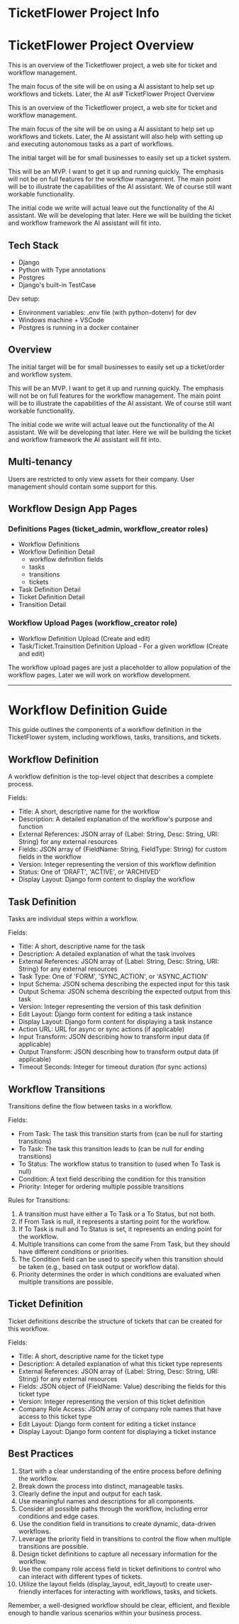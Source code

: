 TicketFlower Project Info
=========================

# TicketFlower Project Overview

This is an overview of the Ticketflower project, a web site for ticket and workflow management.

The main focus of the site will be on using a AI assistant to help set up
workflows and tickets. Later, the AI as# TicketFlower Project Overview

This is an overview of the Ticketflower project, a web site for ticket and workflow management.

The main focus of the site will be on using a AI assistant to help set up
workflows and tickets. Later, the AI assistant will also help with setting up and executing autonomous tasks as a part of workflows.

The initial target will be for small businesses to easily set up a ticket system.

This will be an MVP. I want to get it up and running quickly. The emphasis will not be on full features for the workflow management. The
main point will be to illustrate the capabilities of the AI assistant. We of course still want workable functionality.

The initial code we write will actual leave out the functionality of the AI assistant. We will be developing that later. Here we will be
building the ticket and workflow framework the AI assistant will fit into.

## Tech Stack

- Django
- Python with Type annotations
- Postgres
- Django's built-in TestCase

Dev setup:

- Environment variables: .env file (with python-dotenv) for dev
- Windows machine + VSCode
- Postgres is running in a docker container


## Overview

The initial target will be for small businesses to easily set up a ticket/order and workflow system.

This will be an MVP. I want to get it up and running quickly. The emphasis will not be on full features for the workflow management. The
main point will be to illustrate the capabilities of the AI assistant. We of course still want workable functionality.

The initial code we write will actual leave out the functionality of the AI assistant. We will be developing that later. Here we will be
building the ticket and workflow framework the AI assistant will fit into.

## Multi-tenancy

Users are restricted to only view assets for their company. User management should contain some support for this.

## Workflow Design App Pages

### Definitions Pages (ticket_admin, workflow_creator roles)

- Workflow Definitions
- Workflow Definition Detail
    - workflow definition fields
    - tasks
    - transitions
    - tickets
- Task Definition Detail
- Ticket Definition Detail
- Transition Detail


### Workflow Upload Pages (workflow_creator role)

- Workflow Definition Upload (Create and edit)
- Task/Ticket.Trainsition Definition Upload - For a given workflow (Create and edit)

The workflow upload pages are just a placeholder to allow population of the workflow pages. Later we will work on workflow development.

---

# Workflow Definition Guide

This guide outlines the components of a workflow definition in the TicketFlower system, including workflows, tasks, transitions, and tickets.

## Workflow Definition

A workflow definition is the top-level object that describes a complete process.

Fields:
- Title: A short, descriptive name for the workflow
- Description: A detailed explanation of the workflow's purpose and function
- External References: JSON array of {Label: String, Desc: String, URI: String} for any external resources
- Fields: JSON array of {FieldName: String, FieldType: String} for custom fields in the workflow
- Version: Integer representing the version of this workflow definition
- Status: One of 'DRAFT', 'ACTIVE', or 'ARCHIVED'
- Display Layout: Django form content to display the workflow

## Task Definition

Tasks are individual steps within a workflow.

Fields:
- Title: A short, descriptive name for the task
- Description: A detailed explanation of what the task involves
- External References: JSON array of {Label: String, Desc: String, URI: String} for any external resources
- Task Type: One of 'FORM', 'SYNC_ACTION', or 'ASYNC_ACTION'
- Input Schema: JSON schema describing the expected input for this task
- Output Schema: JSON schema describing the expected output from this task
- Version: Integer representing the version of this task definition
- Edit Layout: Django form content for editing a task instance
- Display Layout: Django form content for displaying a task instance
- Action URL: URL for async or sync actions (if applicable)
- Input Transform: JSON describing how to transform input data (if applicable)
- Output Transform: JSON describing how to transform output data (if applicable)
- Timeout Seconds: Integer for timeout duration (for sync actions)

## Workflow Transitions

Transitions define the flow between tasks in a workflow.

Fields:
- From Task: The task this transition starts from (can be null for starting transitions)
- To Task: The task this transition leads to (can be null for ending transitions)
- To Status: The workflow status to transition to (used when To Task is null)
- Condition: A text field describing the condition for this transition
- Priority: Integer for ordering multiple possible transitions

Rules for Transitions:
1. A transition must have either a To Task or a To Status, but not both.
2. If From Task is null, it represents a starting point for the workflow.
3. If To Task is null and To Status is set, it represents an ending point for the workflow.
4. Multiple transitions can come from the same From Task, but they should have different conditions or priorities.
5. The Condition field can be used to specify when this transition should be taken (e.g., based on task output or workflow data).
6. Priority determines the order in which conditions are evaluated when multiple transitions are possible.

## Ticket Definition

Ticket definitions describe the structure of tickets that can be created for this workflow.

Fields:
- Title: A short, descriptive name for the ticket type
- Description: A detailed explanation of what this ticket type represents
- External References: JSON array of {Label: String, Desc: String, URI: String} for any external resources
- Fields: JSON object of {FieldName: Value} describing the fields for this ticket type
- Version: Integer representing the version of this ticket definition
- Company Role Access: JSON array of company role names that have access to this ticket type
- Edit Layout: Django form content for editing a ticket instance
- Display Layout: Django form content for displaying a ticket instance

## Best Practices

1. Start with a clear understanding of the entire process before defining the workflow.
2. Break down the process into distinct, manageable tasks.
3. Clearly define the input and output for each task.
4. Use meaningful names and descriptions for all components.
5. Consider all possible paths through the workflow, including error conditions and edge cases.
6. Use the condition field in transitions to create dynamic, data-driven workflows.
7. Leverage the priority field in transitions to control the flow when multiple transitions are possible.
8. Design ticket definitions to capture all necessary information for the workflow.
9. Use the company role access field in ticket definitions to control who can interact with different types of tickets.
10. Utilize the layout fields (display_layout, edit_layout) to create user-friendly interfaces for interacting with workflows, tasks, and tickets.

Remember, a well-designed workflow should be clear, efficient, and flexible enough to handle various scenarios within your business process.